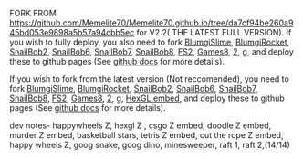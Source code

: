 FORK FROM https://github.com/Memelite70/Memelite70.github.io/tree/da7cf94be260a945bd053e9898a5b57a94cbb5ec for V2.2( THE LATEST FULL VERSION). If you wish to fully deploy, you also need to fork <a href="https://github.com/Memelite70/BlumgiSlime">BlumgiSlime</a>, <a href="https://github.com/Memelite70/BlumgiRocket">BlumgiRocket</a>, <a href="https://github.com/Memelite70/SnailBob2">SnailBob2</a>, <a href="https://github.com/Memelite70/SnailBob6">SnailBob6</a>, <a href="https://github.com/Memelite70/SnailBob7">SnailBob7</a>, <a href="https://github.com/Memelite70/SnailBob8">SnailBob8</a>, <a href="https://github.com/Memelite70/FS2">FS2</a>, <a href="https://github.com/Memelite70/Games8">Games8</a>, <a href="https://github.com/Memelite70/2">2</a>, <a href="https://github.com/Memelite70/g">g</a>, and deploy these to github pages (See <a href="https://docs.github.com/en/pages/getting-started-with-github-pages/creating-a-github-pages-site">github docs</a> for more details).

If you wish to fork from the latest version (Not reccomended), you need to fork <a href="https://github.com/Memelite70/BlumgiSlime">BlumgiSlime</a>, <a href="https://github.com/Memelite70/BlumgiRocket">BlumgiRocket</a>, <a href="https://github.com/Memelite70/SnailBob2">SnailBob2</a>, <a href="https://github.com/Memelite70/SnailBob6">SnailBob6</a>, <a href="https://github.com/Memelite70/SnailBob7">SnailBob7</a>, <a href="https://github.com/Memelite70/SnailBob8">SnailBob8</a>, <a href="https://github.com/Memelite70/FS2">FS2</a>, <a href="https://github.com/Memelite70/Games8">Games8</a>, <a href="https://github.com/Memelite70/2">2</a>, <a href="https://github.com/Memelite70/g">g</a>, <a href="https://github.com/Memelite70/HexGL.embed">HexGL.embed</a>, and deploy these to github pages (See <a href="https://docs.github.com/en/pages/getting-started-with-github-pages/creating-a-github-pages-site">github docs</a> for more details).

dev notes- happywheels Z, hexgl Z , csgo Z embed, doodle Z embed, murder Z embed, basketball stars, tetris Z embed, cut the rope Z embed, happy wheels Z, goog snake, goog dino, minesweeper, raft 1, raft 2,(14/14)
